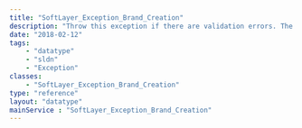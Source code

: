 ```yaml
---
title: "SoftLayer_Exception_Brand_Creation"
description: "Throw this exception if there are validation errors. The types are specified in SoftLayer_Brand_Creation_Input including: KEY_NAME, PREFIX, NAME, LONG_NAME, SUPPORT_POLICY, POLICY_ACKNOWLEDGEMENT_FLAG, etc. "
date: "2018-02-12"
tags:
    - "datatype"
    - "sldn"
    - "Exception"
classes:
    - "SoftLayer_Exception_Brand_Creation"
type: "reference"
layout: "datatype"
mainService : "SoftLayer_Exception_Brand_Creation"
---
```


